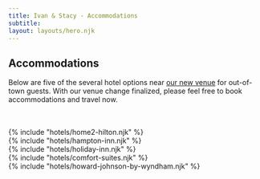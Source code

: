 ```yaml
---
title: Ivan & Stacy - Accommodations
subtitle:
layout: layouts/hero.njk
---
```


<div class="page">
    <div class="container">
        <div style="margin-bottom: 3rem">
            <h2 class="card-title">Accommodations</h2>
            <p style="text-align: left">Below are five of the several hotel options near <a href="/covid-19#plans">our new venue</a> for out-of-town guests. With our venue change finalized, please feel free to book accommodations and travel now.</p>
        </div>
        <div class="twoCards">
            <div class="card">{% include "hotels/home2-hilton.njk" %}</div>
            <div class="card">{% include "hotels/hampton-inn.njk" %}</div>
        </div>
        <div class="twoCards">
            <div class="card">{% include "hotels/holiday-inn.njk" %}</div>
            <div class="card">{% include "hotels/comfort-suites.njk" %}</div>
        </div>
        <div class="twoCards">
            <div class="card">{% include "hotels/howard-johnson-by-wyndham.njk" %}</div>
        </div>
    </div>
</div>

